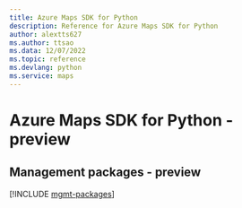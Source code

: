 ```yaml
---
title: Azure Maps SDK for Python
description: Reference for Azure Maps SDK for Python
author: alextts627
ms.author: ttsao
ms.data: 12/07/2022
ms.topic: reference
ms.devlang: python
ms.service: maps
---
```

# Azure Maps SDK for Python - preview

## Management packages - preview
[!INCLUDE [mgmt-packages](maps-mgmt-index.md)]
